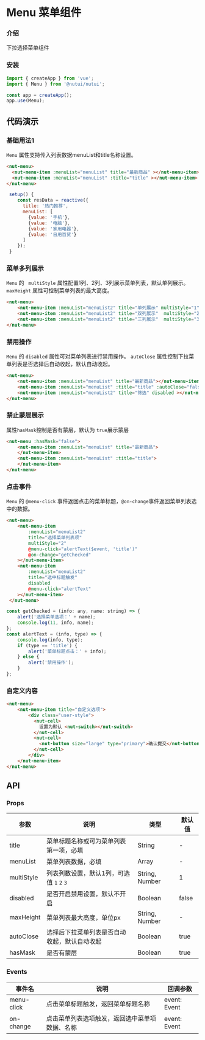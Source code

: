 # Menu 菜单组件

### 介绍

下拉选择菜单组件

### 安装

``` javascript
import { createApp } from 'vue';
import { Menu } from '@nutui/nutui';

const app = createApp();
app.use(Menu);

```

## 代码演示

### 基础用法1

`Menu`  属性支持传入列表数据menuList和title名称设置。

```html
<nut-menu>
  <nut-menu-item :menuList="menuList" title="最新商品" ></nut-menu-item>
  <nut-menu-item :menuList="menuList" :title="title" ></nut-menu-item>
</nut-menu>
```
```js
 setup() {
    const resData = reactive({
      title: '热门推荐',
      menuList: [
        {value: '手机'},
        {value: '电脑'},
        {value: '家用电器'},
        {value: '日用百货'}
      ]
    });
 }

```

### 菜单多列展示

`Menu` 的 ` multiStyle` 属性配置1列、2列、3列展示菜单列表，默认单列展示。
`maxHeight` 属性可控制菜单列表的最大高度。

```html
<nut-menu>
    <nut-menu-item :menuList="menuList2" title="单列展示" multiStyle="1" maxHeight="200"></nut-menu-item>
    <nut-menu-item :menuList="menuList2" title="双列展示"  multiStyle="2"></nut-menu-item>
    <nut-menu-item :menuList="menuList2" title="三列展示"  multiStyle="3"></nut-menu-item>
</nut-menu>
```

### 禁用操作

`Menu` 的 `disabled` 属性可对菜单列表进行禁用操作。
`autoClose` 属性控制下拉菜单列表是否选择后自动收起，默认自动收起。

```html
<nut-menu>
    <nut-menu-item :menuList="menuList" title="最新商品"></nut-menu-item>
    <nut-menu-item :menuList="menuList" :title="title" :autoClose="false"></nut-menu-item>
    <nut-menu-item :menuList="menuList2" title="筛选" disabled ></nut-menu-item>
</nut-menu>
```

### 禁止蒙层展示
属性`hasMask`控制是否有蒙层，默认为 `true`展示蒙层 

```html
<nut-menu :hasMask="false">
    <nut-menu-item :menuList="menuList" title="最新商品">
    </nut-menu-item>
    <nut-menu-item :menuList="menuList" :title="title">
    </nut-menu-item>
</nut-menu>
```

### 点击事件

`Menu` 的 `@menu-click` 事件返回点击的菜单标题，`@on-change`事件返回菜单列表选中的数据。

```html
<nut-menu>
    <nut-menu-item
        :menuList="menuList2"
        title="选择菜单列表项"
        multiStyle="2"
        @menu-click="alertText($event, 'title')"
        @on-change="getChecked"
    ></nut-menu-item>
    <nut-menu-item
        :menuList="menuList2"
        title="选中标题触发"
        disabled
        @menu-click="alertText"
    ></nut-menu-item>
 </nut-menu>
```
```js
const getChecked = (info: any, name: string) => {
    alert('选择菜单选项：' + name);
    console.log(11, info, name);
};
const alertText = (info, type) => {
    console.log(info, type);
    if (type == 'title') {
        alert('菜单标题点击：' + info);
    } else {
        alert('禁用操作');
    }
};
```

### 自定义内容


```html
<nut-menu>
    <nut-menu-item title="自定义选项">
        <div class="user-style">
          <nut-cell>
            设置为默认 <nut-switch></nut-switch>
          </nut-cell>
          <nut-cell>
            <nut-button size="large" type="primary">确认提交</nut-button>
          </nut-cell>
        </div>
    </nut-menu-item>
</nut-menu>
```

## API

### Props

| 参数         | 说明                             | 类型   | 默认值           |
|--------------|----------------------------------|--------|------------------|
| title         | 菜单标题名称或可为菜单列表第一项，必填     | String | -                |
| menuList        | 菜单列表数据，必填                     | Array | -                |
| multiStyle        | 列表列数设置，默认1列，可选值 `1` `2` `3` | String, Number | 1                |
| disabled | 是否开启禁用设置，默认不开启    | Boolean | false |
| maxHeight | 菜单列表最大高度，单位px    | String, Number | - |
| autoClose | 选择后下拉菜单列表是否自动收起，默认自动收起   | Boolean | true |
|hasMask| 是否有蒙层 | Boolean | true|

### Events

| 事件名 | 说明           | 回调参数     |
|--------|----------------|--------------|
| menu-click  | 点击菜单标题触发，返回菜单标题名称 | event: Event |
| on-change  | 点击菜单列表选项触发，返回选中菜单项数据、名称 | event: Event |